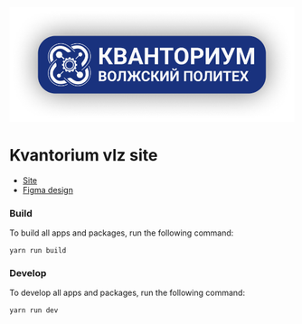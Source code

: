 <img src="assets/kvantorium-vlz-logo.png">

# Kvantorium vlz site

- [Site](https://www.kvantoriumvlz.ru/)
- [Figma design](https://www.figma.com/file/yjWZKtPlfDRIWbchSTia3m/kvantorium?node-id=315%3A1261)

### Build

To build all apps and packages, run the following command:

```
yarn run build
```

### Develop

To develop all apps and packages, run the following command:

```
yarn run dev
```
